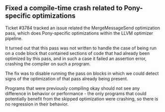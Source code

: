 ## Fixed a compile-time crash related to Pony-specific optimizations

Ticket #3784 tracked an issue related the MergeMessageSend optimization pass, which does Pony-specific optimizations within the LLVM optimizer pipeline.

It turned out that this pass was not written to handle the case of being run on a code block that contained sections of code that had already been optimized by this pass, and in such a case it failed an assertion error, crashing the compiler on such a program.

The fix was to disable running the pass on blocks in which we could detect signs of the optimization of that pass already being present.

Programs that were previously compiling okay should not see any difference in behavior or performance - the only programs that could potentially benefit from the skipped optimization were crashing, so there is no regression in their behavior.
